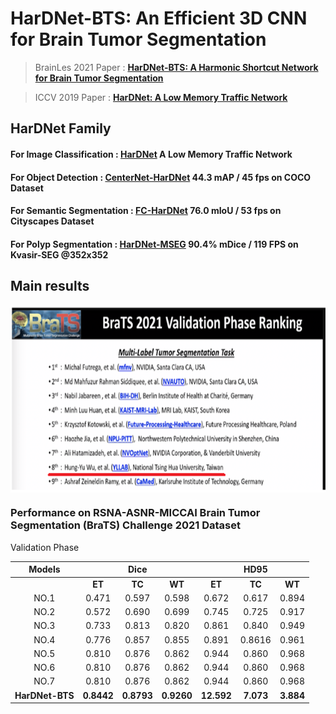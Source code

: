 # HarDNet-BTS: An Efficient 3D CNN for Brain Tumor Segmentation
> BrainLes 2021 Paper : [**HarDNet-BTS: A Harmonic Shortcut Network for Brain Tumor Segmentation**](https://link.springer.com/chapter/10.1007/978-3-031-08999-2_21)

> ICCV 2019 Paper : [**HarDNet: A Low Memory Traffic Network**](https://arxiv.org/abs/1909.00948)

## HarDNet Family
#### For Image Classification : [HarDNet](https://github.com/PingoLH/Pytorch-HarDNet) A Low Memory Traffic Network
#### For Object Detection : [CenterNet-HarDNet](https://github.com/PingoLH/CenterNet-HarDNet) 44.3 mAP / 45 fps on COCO Dataset
#### For Semantic Segmentation : [FC-HarDNet](https://github.com/PingoLH/FCHarDNet)  76.0 mIoU / 53 fps on Cityscapes Dataset
#### For Polyp Segmentation : [HarDNet-MSEG](https://github.com/james128333/HarDNet-MSEG) 90.4% mDice / 119 FPS on Kvasir-SEG @352x352

## Main results
<p align="center"> <img src='imgs/validaitonphase8th.png' align="center" height="300px"> </p>

### Performance on RSNA-ASNR-MICCAI Brain Tumor Segmentation (BraTS) Challenge 2021 Dataset
Validation Phase

| Models       |     |Dice|        |   | HD95   ||  
| :----------: | :----: | :----: | :-----------: | :--------: | :------------: | :---------------: |
|       |**ET**     |**TC**| **WT**       |**ET**   | **TC**   |**WT**| 
|NO.1 | 0.471| 0.597| 0.598 |0.672 | 0.617| 0.894| 
|NO.2 |0.572| 0.690 |0.699 |0.745| 0.725| 0.917| 
|NO.3 |0.733| 0.813 |0.820 |0.861 |0.840 |0.949 |
|NO.4 |0.776| 0.857 |0.855 |0.891| 0.8616 |0.961 |
|NO.5| 0.810 |0.876| 0.862 |0.944| 0.860 |0.968|
|NO.6| 0.810 |0.876| 0.862 |0.944| 0.860 |0.968|
|NO.7| 0.810 |0.876| 0.862 |0.944| 0.860 |0.968|
|**HarDNet-BTS** | **0.8442**   |  **0.8793**| **0.9260**| **12.592**| **7.073**| **3.884**|
